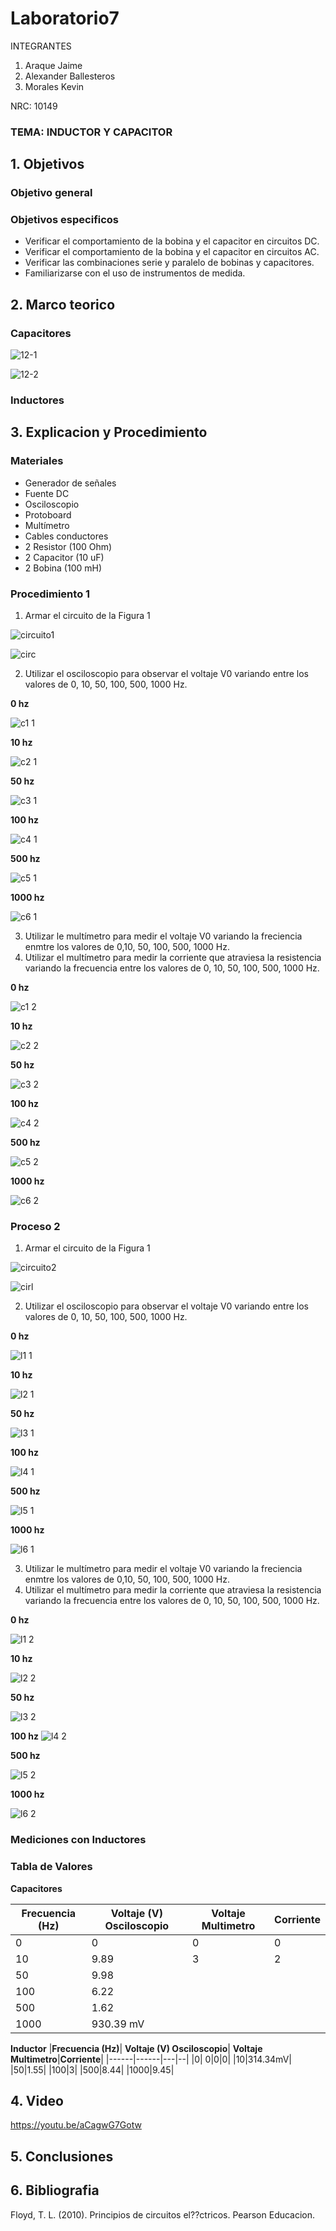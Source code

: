 # Laboratorio7
INTEGRANTES

1. Araque Jaime
2. Alexander Ballesteros
3. Morales Kevin

NRC: 10149
### TEMA: INDUCTOR Y CAPACITOR
## 1. Objetivos
### Objetivo general

### Objetivos especificos
- Verificar el comportamiento de la bobina y el capacitor en circuitos DC.
- Verificar el comportamiento de la bobina y el capacitor en circuitos AC.
- Verificar las combinaciones serie y paralelo de bobinas y capacitores.
- Familiarizarse con el uso de instrumentos de medida.
## 2. Marco teorico
### Capacitores

![12-1](https://user-images.githubusercontent.com/93951775/152908389-07d60c04-653f-41d1-a3ef-3063e5a32b43.jpeg)

![12-2](https://user-images.githubusercontent.com/93951775/152908407-5999240b-ff81-4cc7-b649-abeaf4051b76.jpeg)

### Inductores



## 3. Explicacion y Procedimiento
### Materiales
* Generador de señales
* Fuente DC
* Osciloscopio
* Protoboard
* Multímetro
* Cables conductores
* 2 Resistor (100 Ohm)
* 2 Capacitor (10 uF)
* 2 Bobina (100 mH)

### Procedimiento 1

1. Armar el circuito de la Figura 1

![circuito1](https://user-images.githubusercontent.com/93224166/152911999-f9872343-abe4-4543-a89c-d700fbaaf31f.png)

![circ](https://user-images.githubusercontent.com/93224166/153022845-c176de86-782b-4a3c-88c3-ce96c59fc825.png)

2. Utilizar el osciloscopio para observar el voltaje V0 variando entre los valores de 0, 10, 50, 100, 500, 1000 Hz. 

**0 hz**

![c1 1](https://user-images.githubusercontent.com/93224166/153017542-8a053a68-29e7-4420-8ef4-fc27c0846157.png)

**10 hz**

![c2 1](https://user-images.githubusercontent.com/93224166/153017548-7143fe4b-71af-4fe9-a29b-7429e71eef2f.png)

**50 hz**

![c3 1](https://user-images.githubusercontent.com/93224166/153017554-37114075-e357-4352-8782-d1e6bf8e3da0.png)

**100 hz**

![c4 1](https://user-images.githubusercontent.com/93224166/153017515-1e7ca682-c8c8-4823-9104-3cee95592027.png)

**500 hz**

![c5 1](https://user-images.githubusercontent.com/93224166/153017534-3d9ece85-1d55-4e27-9f44-69f1d08c3122.png)

**1000 hz**

![c6 1](https://user-images.githubusercontent.com/93224166/153017540-8edd3dc1-5299-4c18-9be1-39541346d146.png)




3. Utilizar le multímetro para medir el voltaje V0 variando la freciencia enmtre los valores de 0,10, 50, 100, 500, 1000 Hz. 
4. Utilizar el multímetro para medir la corriente que atraviesa la resistencia variando la frecuencia entre los valores de 0, 10, 50, 100, 500, 1000 Hz. 


**0 hz**

![c1 2](https://user-images.githubusercontent.com/93224166/153025230-c7f62cf4-ddf5-4ebc-9522-8e09bf324448.png)


**10 hz**

![c2 2](https://user-images.githubusercontent.com/93224166/153017553-c6f8281a-4be5-4558-9c0d-d317b1ac927e.png)


**50 hz**

![c3 2](https://user-images.githubusercontent.com/93224166/153017559-b5aa17f7-3253-48fc-b71a-c15c4eb8fa33.png)


**100 hz**

![c4 2](https://user-images.githubusercontent.com/93224166/153017530-fe064382-1b0c-440e-8968-8d7674ff1b06.png)


**500 hz**

![c5 2](https://user-images.githubusercontent.com/93224166/153017539-01a80545-4ca1-44ad-b2f6-84f331cd57c1.png)


**1000 hz**

![c6 2](https://user-images.githubusercontent.com/93224166/153017541-ce3b18f3-19ff-4897-8002-22d6535843c5.png)

### Proceso 2
1. Armar el circuito de la Figura 1


![circuito2](https://user-images.githubusercontent.com/93224166/152911998-a10ae9a6-a216-4f68-9a65-da683b1d45fc.png)

![cirl](https://user-images.githubusercontent.com/93224166/153022892-364ebcf3-56d4-4caa-a4a8-0f914b42f959.png)


2. Utilizar el osciloscopio para observar el voltaje V0 variando entre los valores de 0, 10, 50, 100, 500, 1000 Hz. 


**0 hz**

![l1 1](https://user-images.githubusercontent.com/93224166/153020978-0a394fbd-e292-4fa7-a3ca-c615d44ae0f5.png)


**10 hz**

![l2 1](https://user-images.githubusercontent.com/93224166/153020985-010d4145-4c5d-4bf3-9b58-ccc604d4c92b.png)


**50 hz**

![l3 1](https://user-images.githubusercontent.com/93224166/153020987-9f2c8ada-7884-47c8-b21b-c5cbadd44df6.png)


**100 hz**

![l4 1](https://user-images.githubusercontent.com/93224166/153020994-e806dfe5-bcd6-4ab9-a1f2-a9099ece883f.png)

**500 hz**

![l5 1](https://user-images.githubusercontent.com/93224166/153020959-5a75e229-fc46-40a1-b0fd-391de9ec4c26.png)


**1000 hz**

![l6 1](https://user-images.githubusercontent.com/93224166/153020972-f3594b22-9536-4de1-91dc-e589f9fe4dd3.png)



3.  Utilizar le multímetro para medir el voltaje V0 variando la freciencia enmtre los valores de 0,10, 50, 100, 500, 1000 Hz. 
4. Utilizar el multímetro para medir la corriente que atraviesa la resistencia variando la frecuencia entre los valores de 0, 10, 50, 100, 500, 1000 Hz. 


**0 hz**

![l1 2](https://user-images.githubusercontent.com/93224166/153020981-1867d78b-12fd-4b6f-9b12-56e7c8e33ad0.png)


**10 hz**

![l2 2](https://user-images.githubusercontent.com/93224166/153020986-01760b6c-3b5c-49a4-9c76-26113bb557d1.png)


**50 hz**

![l3 2](https://user-images.githubusercontent.com/93224166/153020991-8c7f762e-72da-409b-b067-806cde705998.png)


**100 hz**
![l4 2](https://user-images.githubusercontent.com/93224166/153020997-9bc78590-2c34-436f-80c4-d495270b4a6e.png)


**500 hz**

![l5 2](https://user-images.githubusercontent.com/93224166/153020969-b0467131-ec83-4530-bd07-677437c08548.png)


**1000 hz**

![l6 2](https://user-images.githubusercontent.com/93224166/153020976-a70e52d4-068c-46d2-921c-d821a63655d7.png)

### Mediciones con Inductores



### Tabla de Valores
**Capacitores**





|**Frecuencia (Hz)**| **Voltaje (V)  Osciloscopio**| **Voltaje Multimetro**|**Corriente**|
|------|------|-------|------|
|0| 0|0|0|
|10|9.89|3|2|
|50|9.98|
|100|6.22|
|500|1.62|
|1000|930.39 mV|




**Inductor**
|**Frecuencia (Hz)**| **Voltaje (V)  Osciloscopio**| **Voltaje Multimetro**|**Corriente**|
|------|------|---|--|
|0| 0|0|0|
|10|314.34mV|
|50|1.55|
|100|3|
|500|8.44|
|1000|9.45|





















## 4. Video 
https://youtu.be/aCagwG7Gotw

## 5. Conclusiones
## 6. Bibliografia
Floyd, T. L. (2010). Principios de circuitos el??ctricos. Pearson Educacion.

